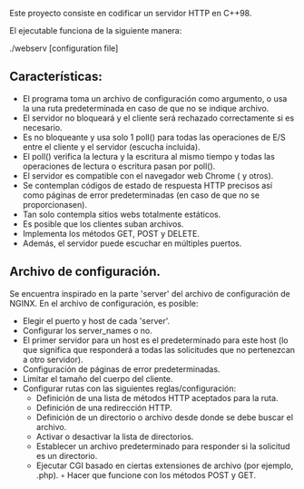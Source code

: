 Este proyecto consiste en codificar un servidor HTTP en C++98. 

El ejecutable funciona de la siguiente manera: 

./webserv [configuration file]

## Características:

- El programa toma un archivo de configuración como argumento, o usa la una ruta predeterminada en caso de que no se indique archivo.
- El servidor no bloqueará y el cliente será rechazado correctamente si es necesario.
- Es no bloqueante y usa solo 1 poll() para todas las operaciones de E/S entre el cliente y el servidor (escucha incluida).
- El poll() verifica la lectura y la escritura al mismo tiempo y todas las operaciones de lectura o escritura pasan por poll().
- El servidor es compatible con el navegador web Chrome ( y otros).
- Se contemplan códigos de estado de respuesta HTTP precisos así como páginas de error predeterminadas (en caso de que no se proporcionasen).
- Tan solo contempla sitios webs totalmente estáticos.
- Es posible que los clientes suban archivos.
- Implementa los métodos GET, POST y DELETE.
- Además, el servidor puede escuchar en múltiples puertos.

## Archivo de configuración.

Se encuentra inspirado en la parte 'server' del archivo de configuración de NGINX. En el archivo de configuración, es posible:
- Elegir el puerto y host de cada 'server'. 
- Configurar los server_names o no.
- El primer servidor para un host es el predeterminado para este host (lo que significa que responderá a todas las solicitudes que no pertenezcan a otro servidor).
- Configuración de páginas de error predeterminadas.
- Limitar el tamaño del cuerpo del cliente.
- Configurar rutas con las siguientes reglas/configuración:
	* Definición de una lista de métodos HTTP aceptados para la ruta.
	* Definición de una redirección HTTP.
	* Definición de un directorio o archivo desde donde se debe buscar el archivo. 
	* Activar o desactivar la lista de directorios.
	* Establecer un archivo predeterminado para responder si la solicitud es un directorio.
	* Ejecutar CGI basado en ciertas extensiones de archivo (por ejemplo, .php).
	◦ Hacer que funcione con los métodos POST y GET.

